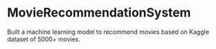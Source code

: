 # MovieRecommendationSystem

Built a machine learning model to recommend movies based on Kaggle dataset of 5000+ movies.

